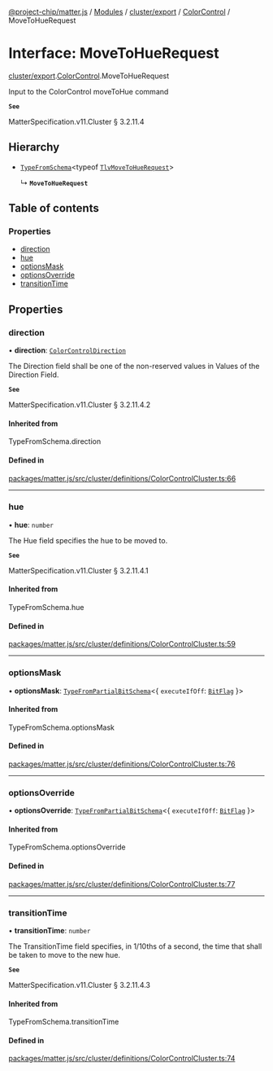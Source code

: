 [@project-chip/matter.js](../README.md) / [Modules](../modules.md) / [cluster/export](../modules/cluster_export.md) / [ColorControl](../modules/cluster_export.ColorControl.md) / MoveToHueRequest

# Interface: MoveToHueRequest

[cluster/export](../modules/cluster_export.md).[ColorControl](../modules/cluster_export.ColorControl.md).MoveToHueRequest

Input to the ColorControl moveToHue command

**`See`**

MatterSpecification.v11.Cluster § 3.2.11.4

## Hierarchy

- [`TypeFromSchema`](../modules/tlv_export.md#typefromschema)\<typeof [`TlvMoveToHueRequest`](../modules/cluster_export.ColorControl.md#tlvmovetohuerequest)\>

  ↳ **`MoveToHueRequest`**

## Table of contents

### Properties

- [direction](cluster_export.ColorControl.MoveToHueRequest.md#direction)
- [hue](cluster_export.ColorControl.MoveToHueRequest.md#hue)
- [optionsMask](cluster_export.ColorControl.MoveToHueRequest.md#optionsmask)
- [optionsOverride](cluster_export.ColorControl.MoveToHueRequest.md#optionsoverride)
- [transitionTime](cluster_export.ColorControl.MoveToHueRequest.md#transitiontime)

## Properties

### direction

• **direction**: [`ColorControlDirection`](../enums/cluster_export.ColorControl.ColorControlDirection.md)

The Direction field shall be one of the non-reserved values in Values of the Direction Field.

**`See`**

MatterSpecification.v11.Cluster § 3.2.11.4.2

#### Inherited from

TypeFromSchema.direction

#### Defined in

[packages/matter.js/src/cluster/definitions/ColorControlCluster.ts:66](https://github.com/project-chip/matter.js/blob/904d0c9b952b91f28a21803759c5e5c66ee4d272/packages/matter.js/src/cluster/definitions/ColorControlCluster.ts#L66)

___

### hue

• **hue**: `number`

The Hue field specifies the hue to be moved to.

**`See`**

MatterSpecification.v11.Cluster § 3.2.11.4.1

#### Inherited from

TypeFromSchema.hue

#### Defined in

[packages/matter.js/src/cluster/definitions/ColorControlCluster.ts:59](https://github.com/project-chip/matter.js/blob/904d0c9b952b91f28a21803759c5e5c66ee4d272/packages/matter.js/src/cluster/definitions/ColorControlCluster.ts#L59)

___

### optionsMask

• **optionsMask**: [`TypeFromPartialBitSchema`](../modules/schema_export.md#typefrompartialbitschema)\<\{ `executeIfOff`: [`BitFlag`](../modules/schema_export.md#bitflag)  }\>

#### Inherited from

TypeFromSchema.optionsMask

#### Defined in

[packages/matter.js/src/cluster/definitions/ColorControlCluster.ts:76](https://github.com/project-chip/matter.js/blob/904d0c9b952b91f28a21803759c5e5c66ee4d272/packages/matter.js/src/cluster/definitions/ColorControlCluster.ts#L76)

___

### optionsOverride

• **optionsOverride**: [`TypeFromPartialBitSchema`](../modules/schema_export.md#typefrompartialbitschema)\<\{ `executeIfOff`: [`BitFlag`](../modules/schema_export.md#bitflag)  }\>

#### Inherited from

TypeFromSchema.optionsOverride

#### Defined in

[packages/matter.js/src/cluster/definitions/ColorControlCluster.ts:77](https://github.com/project-chip/matter.js/blob/904d0c9b952b91f28a21803759c5e5c66ee4d272/packages/matter.js/src/cluster/definitions/ColorControlCluster.ts#L77)

___

### transitionTime

• **transitionTime**: `number`

The TransitionTime field specifies, in 1/10ths of a second, the time that shall be taken to move to the new
hue.

**`See`**

MatterSpecification.v11.Cluster § 3.2.11.4.3

#### Inherited from

TypeFromSchema.transitionTime

#### Defined in

[packages/matter.js/src/cluster/definitions/ColorControlCluster.ts:74](https://github.com/project-chip/matter.js/blob/904d0c9b952b91f28a21803759c5e5c66ee4d272/packages/matter.js/src/cluster/definitions/ColorControlCluster.ts#L74)
